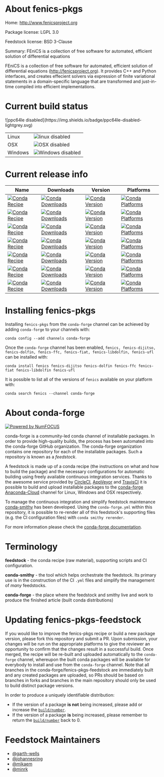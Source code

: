 About fenics-pkgs
=================

Home: http://www.fenicsproject.org

Package license: LGPL 3.0

Feedstock license: BSD 3-Clause

Summary: FEniCS is a collection of free software for automated, efficient solution of differential equations

FEniCS is a collection of free software for automated, efficient solution of differential equations
(<http://fenicsproject.org>). It provides C++ and Python interfaces, and creates effecient solvers via
expression of finite variational statements in a domain-specific language that are transformed and
just-in-time compiled into efficient implementations.


Current build status
====================


<table>
  <tr>
    <td>Linux</td>
    <td>
      <img src="https://img.shields.io/badge/linux-disabled-lightgrey.svg" alt="linux disabled">
    </td>
  </tr>
  <tr>
    <td>OSX</td>
    <td>
      <img src="https://img.shields.io/badge/OSX-disabled-lightgrey.svg" alt="OSX disabled">
    </td>
  </tr>
  <tr>
    <td>Windows</td>
    <td>
      <img src="https://img.shields.io/badge/Windows-disabled-lightgrey.svg" alt="Windows disabled">
    </td>
  </tr>
![ppc64le disabled](https://img.shields.io/badge/ppc64le-disabled-lightgrey.svg)
</table>

Current release info
====================

| Name | Downloads | Version | Platforms |
| --- | --- | --- | --- |
| [![Conda Recipe](https://img.shields.io/badge/recipe-fenics-green.svg)](https://anaconda.org/conda-forge/fenics) | [![Conda Downloads](https://img.shields.io/conda/dn/conda-forge/fenics.svg)](https://anaconda.org/conda-forge/fenics) | [![Conda Version](https://img.shields.io/conda/vn/conda-forge/fenics.svg)](https://anaconda.org/conda-forge/fenics) | [![Conda Platforms](https://img.shields.io/conda/pn/conda-forge/fenics.svg)](https://anaconda.org/conda-forge/fenics) |
| [![Conda Recipe](https://img.shields.io/badge/recipe-fenics--dijitso-green.svg)](https://anaconda.org/conda-forge/fenics-dijitso) | [![Conda Downloads](https://img.shields.io/conda/dn/conda-forge/fenics-dijitso.svg)](https://anaconda.org/conda-forge/fenics-dijitso) | [![Conda Version](https://img.shields.io/conda/vn/conda-forge/fenics-dijitso.svg)](https://anaconda.org/conda-forge/fenics-dijitso) | [![Conda Platforms](https://img.shields.io/conda/pn/conda-forge/fenics-dijitso.svg)](https://anaconda.org/conda-forge/fenics-dijitso) |
| [![Conda Recipe](https://img.shields.io/badge/recipe-fenics--dolfin-green.svg)](https://anaconda.org/conda-forge/fenics-dolfin) | [![Conda Downloads](https://img.shields.io/conda/dn/conda-forge/fenics-dolfin.svg)](https://anaconda.org/conda-forge/fenics-dolfin) | [![Conda Version](https://img.shields.io/conda/vn/conda-forge/fenics-dolfin.svg)](https://anaconda.org/conda-forge/fenics-dolfin) | [![Conda Platforms](https://img.shields.io/conda/pn/conda-forge/fenics-dolfin.svg)](https://anaconda.org/conda-forge/fenics-dolfin) |
| [![Conda Recipe](https://img.shields.io/badge/recipe-fenics--ffc-green.svg)](https://anaconda.org/conda-forge/fenics-ffc) | [![Conda Downloads](https://img.shields.io/conda/dn/conda-forge/fenics-ffc.svg)](https://anaconda.org/conda-forge/fenics-ffc) | [![Conda Version](https://img.shields.io/conda/vn/conda-forge/fenics-ffc.svg)](https://anaconda.org/conda-forge/fenics-ffc) | [![Conda Platforms](https://img.shields.io/conda/pn/conda-forge/fenics-ffc.svg)](https://anaconda.org/conda-forge/fenics-ffc) |
| [![Conda Recipe](https://img.shields.io/badge/recipe-fenics--fiat-green.svg)](https://anaconda.org/conda-forge/fenics-fiat) | [![Conda Downloads](https://img.shields.io/conda/dn/conda-forge/fenics-fiat.svg)](https://anaconda.org/conda-forge/fenics-fiat) | [![Conda Version](https://img.shields.io/conda/vn/conda-forge/fenics-fiat.svg)](https://anaconda.org/conda-forge/fenics-fiat) | [![Conda Platforms](https://img.shields.io/conda/pn/conda-forge/fenics-fiat.svg)](https://anaconda.org/conda-forge/fenics-fiat) |
| [![Conda Recipe](https://img.shields.io/badge/recipe-fenics--libdolfin-green.svg)](https://anaconda.org/conda-forge/fenics-libdolfin) | [![Conda Downloads](https://img.shields.io/conda/dn/conda-forge/fenics-libdolfin.svg)](https://anaconda.org/conda-forge/fenics-libdolfin) | [![Conda Version](https://img.shields.io/conda/vn/conda-forge/fenics-libdolfin.svg)](https://anaconda.org/conda-forge/fenics-libdolfin) | [![Conda Platforms](https://img.shields.io/conda/pn/conda-forge/fenics-libdolfin.svg)](https://anaconda.org/conda-forge/fenics-libdolfin) |
| [![Conda Recipe](https://img.shields.io/badge/recipe-fenics--ufl-green.svg)](https://anaconda.org/conda-forge/fenics-ufl) | [![Conda Downloads](https://img.shields.io/conda/dn/conda-forge/fenics-ufl.svg)](https://anaconda.org/conda-forge/fenics-ufl) | [![Conda Version](https://img.shields.io/conda/vn/conda-forge/fenics-ufl.svg)](https://anaconda.org/conda-forge/fenics-ufl) | [![Conda Platforms](https://img.shields.io/conda/pn/conda-forge/fenics-ufl.svg)](https://anaconda.org/conda-forge/fenics-ufl) |

Installing fenics-pkgs
======================

Installing `fenics-pkgs` from the `conda-forge` channel can be achieved by adding `conda-forge` to your channels with:

```
conda config --add channels conda-forge
```

Once the `conda-forge` channel has been enabled, `fenics, fenics-dijitso, fenics-dolfin, fenics-ffc, fenics-fiat, fenics-libdolfin, fenics-ufl` can be installed with:

```
conda install fenics fenics-dijitso fenics-dolfin fenics-ffc fenics-fiat fenics-libdolfin fenics-ufl
```

It is possible to list all of the versions of `fenics` available on your platform with:

```
conda search fenics --channel conda-forge
```


About conda-forge
=================

[![Powered by NumFOCUS](https://img.shields.io/badge/powered%20by-NumFOCUS-orange.svg?style=flat&colorA=E1523D&colorB=007D8A)](http://numfocus.org)

conda-forge is a community-led conda channel of installable packages.
In order to provide high-quality builds, the process has been automated into the
conda-forge GitHub organization. The conda-forge organization contains one repository
for each of the installable packages. Such a repository is known as a *feedstock*.

A feedstock is made up of a conda recipe (the instructions on what and how to build
the package) and the necessary configurations for automatic building using freely
available continuous integration services. Thanks to the awesome service provided by
[CircleCI](https://circleci.com/), [AppVeyor](https://www.appveyor.com/)
and [TravisCI](https://travis-ci.org/) it is possible to build and upload installable
packages to the [conda-forge](https://anaconda.org/conda-forge)
[Anaconda-Cloud](https://anaconda.org/) channel for Linux, Windows and OSX respectively.

To manage the continuous integration and simplify feedstock maintenance
[conda-smithy](https://github.com/conda-forge/conda-smithy) has been developed.
Using the ``conda-forge.yml`` within this repository, it is possible to re-render all of
this feedstock's supporting files (e.g. the CI configuration files) with ``conda smithy rerender``.

For more information please check the [conda-forge documentation](https://conda-forge.org/docs/).

Terminology
===========

**feedstock** - the conda recipe (raw material), supporting scripts and CI configuration.

**conda-smithy** - the tool which helps orchestrate the feedstock.
                   Its primary use is in the construction of the CI ``.yml`` files
                   and simplify the management of *many* feedstocks.

**conda-forge** - the place where the feedstock and smithy live and work to
                  produce the finished article (built conda distributions)


Updating fenics-pkgs-feedstock
==============================

If you would like to improve the fenics-pkgs recipe or build a new
package version, please fork this repository and submit a PR. Upon submission,
your changes will be run on the appropriate platforms to give the reviewer an
opportunity to confirm that the changes result in a successful build. Once
merged, the recipe will be re-built and uploaded automatically to the
`conda-forge` channel, whereupon the built conda packages will be available for
everybody to install and use from the `conda-forge` channel.
Note that all branches in the conda-forge/fenics-pkgs-feedstock are
immediately built and any created packages are uploaded, so PRs should be based
on branches in forks and branches in the main repository should only be used to
build distinct package versions.

In order to produce a uniquely identifiable distribution:
 * If the version of a package **is not** being increased, please add or increase
   the [``build/number``](https://conda.io/docs/user-guide/tasks/build-packages/define-metadata.html#build-number-and-string).
 * If the version of a package **is** being increased, please remember to return
   the [``build/number``](https://conda.io/docs/user-guide/tasks/build-packages/define-metadata.html#build-number-and-string)
   back to 0.

Feedstock Maintainers
=====================

* [@garth-wells](https://github.com/garth-wells/)
* [@johannesring](https://github.com/johannesring/)
* [@mikaem](https://github.com/mikaem/)
* [@minrk](https://github.com/minrk/)

